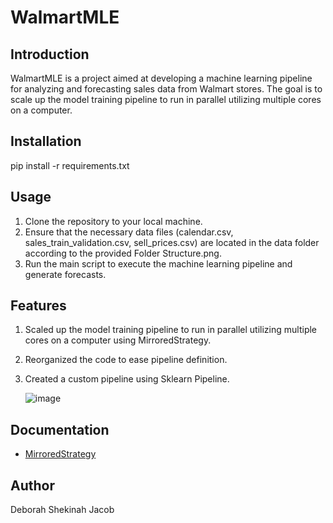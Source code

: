 # WalmartMLE

## Introduction

WalmartMLE is a project aimed at developing a machine learning pipeline for analyzing and forecasting sales data from Walmart stores. The goal is to scale up the model training pipeline to run in parallel utilizing multiple cores on a computer.

## Installation
 pip install -r requirements.txt

## Usage

1. Clone the repository to your local machine.
2. Ensure that the necessary data files (calendar.csv, sales_train_validation.csv, sell_prices.csv) are located in the data folder according to the provided Folder Structure.png.
3. Run the main script to execute the machine learning pipeline and generate forecasts.

## Features

1. Scaled up the model training pipeline to run in parallel utilizing multiple cores on a computer using MirroredStrategy.
2. Reorganized the code to ease pipeline definition.
3. Created a custom pipeline using Sklearn Pipeline.


   ![image](https://github.com/isthatdebbiej/WalmartMLE/assets/6524599/47065bc4-e227-496c-a7db-e2dbacd962f5)


## Documentation

- [MirroredStrategy](https://www.tensorflow.org/api_docs/python/tf/distribute/MirroredStrategy)

## Author

Deborah Shekinah Jacob
